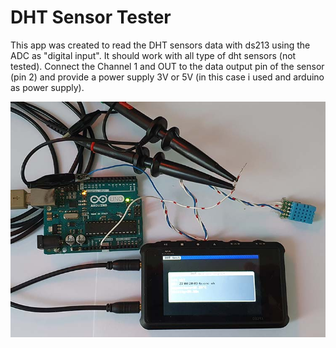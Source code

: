 # DHT Sensor Tester

This app was created to read the DHT sensors data with ds213 using the ADC as "digital input". It should work with all type of dht sensors (not tested). Connect the Channel 1 and OUT to the data output pin of the sensor (pin 2) and provide a power supply 3V or 5V (in this case i used and arduino as power supply).

![Readme](readme.jpg)
